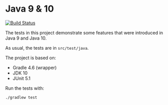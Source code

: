 # Java 9 & 10

[![Build Status](https://travis-ci.org/JonasHavers/javafeatures.svg?branch=master)](https://travis-ci.org/JonasHavers/javafeatures)

The tests in this project demonstrate some features that were introduced in Java 9 and Java 10.

As usual, the tests are in `src/test/java`.

The project is based on:

* Gradle 4.6 (wrapper)
* JDK 10
* JUnit 5.1

Run the tests with:

`./gradlew test`
